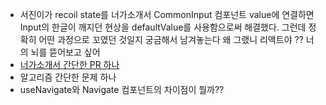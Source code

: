 - 서진이가 recoil state를 너가소개서 CommonInput 컴포넌트 value에 연결하면 Input의 한글이 깨지던 현상을 defaultValue를 사용함으로써 해결했다. 그런데 정확히 어떤 과정으로 꼬였던 것일지 궁금해서 남겨놓는다 왜 그랬니 리액트야 ?? 너의 뇌를 뜯어보고 싶어
- [너가소개서 간단한 PR 하나](https://github.com/Neogasogaeseo/Naega-Web/pull/248)
- 알고리즘 간단한 문제 하나
- useNavigate와 Navigate 컴포넌트의 차이점이 뭘까??
